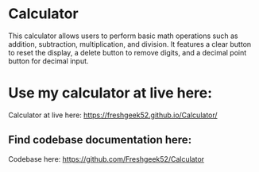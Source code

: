 # Calculator
This calculator allows users to perform basic math operations such as addition, subtraction, multiplication, and division. It features a clear button to reset the display, a delete button to remove digits, and a decimal point button for decimal input. 

# Use my calculator at live here: 
Calculator at live here: https://freshgeek52.github.io/Calculator/

## Find codebase documentation here: 
Codebase here: https://github.com/Freshgeek52/Calculator